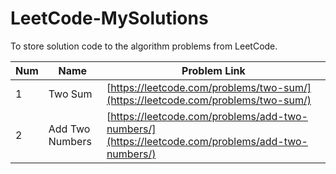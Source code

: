 # LeetCode-MySolutions
To store solution code to the algorithm problems from LeetCode.

| Num | Name | Problem Link |
| --- | ---- | ---- |
| 1 | Two Sum | [https://leetcode.com/problems/two-sum/](https://leetcode.com/problems/two-sum/) |
| 2 | Add Two Numbers | [https://leetcode.com/problems/add-two-numbers/](https://leetcode.com/problems/add-two-numbers/) |




